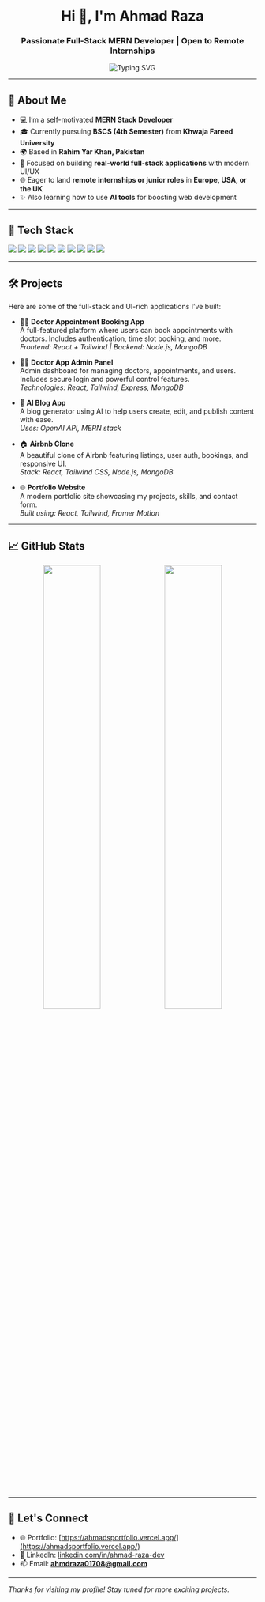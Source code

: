 <h1 align="center">Hi 👋, I'm Ahmad Raza</h1>
<h3 align="center">Passionate Full-Stack MERN Developer | Open to Remote Internships</h3>

<p align="center">
  <img src="https://readme-typing-svg.demolab.com/?lines=Full-Stack+MERN+Developer;React+%7C+Node.js+%7C+MongoDB+%7C+Express;Always+learning+new+tech+%F0%9F%93%9A&font=Fira+Code&center=true&width=440&height=45&color=00F7FF&vCenter=true&pause=1000" alt="Typing SVG" />
</p>

---

## 🚀 About Me

- 💻 I’m a self-motivated **MERN Stack Developer**
- 🎓 Currently pursuing **BSCS (4th Semester)** from **Khwaja Fareed University**
- 🌍 Based in **Rahim Yar Khan, Pakistan**
- 🎯 Focused on building **real-world full-stack applications** with modern UI/UX
- 🌐 Eager to land **remote internships or junior roles** in **Europe, USA, or the UK**
- ✨ Also learning how to use **AI tools** for boosting web development

---

## 🧠 Tech Stack

<p>
  <img src="https://img.shields.io/badge/HTML5-E34F26?logo=html5&logoColor=white" />
  <img src="https://img.shields.io/badge/CSS3-1572B6?logo=css3&logoColor=white" />
  <img src="https://img.shields.io/badge/JavaScript-F7DF1E?logo=javascript&logoColor=black" />
  <img src="https://img.shields.io/badge/React-20232A?logo=react&logoColor=61DAFB" />
  <img src="https://img.shields.io/badge/Node.js-339933?logo=nodedotjs&logoColor=white" />
  <img src="https://img.shields.io/badge/Express.js-000000?logo=express&logoColor=white" />
  <img src="https://img.shields.io/badge/MongoDB-47A248?logo=mongodb&logoColor=white" />
  <img src="https://img.shields.io/badge/Tailwind_CSS-38B2AC?logo=tailwind-css&logoColor=white" />
  <img src="https://img.shields.io/badge/Git-F05032?logo=git&logoColor=white" />
  <img src="https://img.shields.io/badge/Vite-646CFF?logo=vite&logoColor=white" />
</p>

---

## 🛠️ Projects

Here are some of the full-stack and UI-rich applications I’ve built:

- 👨‍⚕️ **Doctor Appointment Booking App**  
  A full-featured platform where users can book appointments with doctors. Includes authentication, time slot booking, and more.  
  _Frontend: React + Tailwind | Backend: Node.js, MongoDB_

- 🧑‍💼 **Doctor App Admin Panel**  
  Admin dashboard for managing doctors, appointments, and users. Includes secure login and powerful control features.  
  _Technologies: React, Tailwind, Express, MongoDB_

- 📄 **AI Blog App**  
  A blog generator using AI to help users create, edit, and publish content with ease.  
  _Uses: OpenAI API, MERN stack_

- 🏠 **Airbnb Clone**  
  A beautiful clone of Airbnb featuring listings, user auth, bookings, and responsive UI.  
  _Stack: React, Tailwind CSS, Node.js, MongoDB_

- 🌐 **Portfolio Website**  
  A modern portfolio site showcasing my projects, skills, and contact form.  
  _Built using: React, Tailwind, Framer Motion_

---

## 📈 GitHub Stats

<p align="center">
  <img src="https://github-readme-stats.vercel.app/api?username=ahmadraza&show_icons=true&theme=tokyonight" width="48%" />
  <img src="https://github-readme-streak-stats.herokuapp.com/?user=ahmadraza&theme=tokyonight" width="48%" />
</p>

---

## 🤝 Let's Connect

- 🌐 Portfolio: [https://ahmadsportfolio.vercel.app/](https://ahmadsportfolio.vercel.app/)
- 💼 LinkedIn: [linkedin.com/in/ahmad-raza-dev](https://www.linkedin.com/in/ahmad-raza-dev/)
- 📫 Email: **ahmdraza01708@gmail.com**

---

_Thanks for visiting my profile! Stay tuned for more exciting projects._





